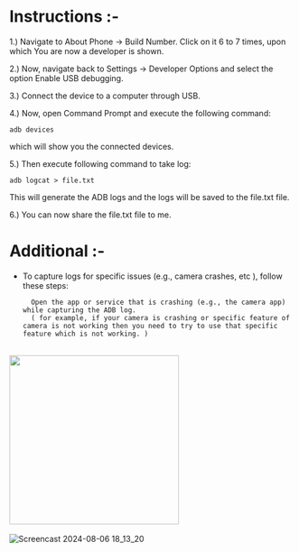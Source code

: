 # Instructions :-

1.) Navigate to About Phone -> Build Number. Click on it 6 to 7 times, upon which You are now a developer is shown.

2.) Now, navigate back to Settings -> Developer Options and select the option Enable USB debugging.

3.) Connect the device to a computer through USB.

4.) Now, open Command Prompt and execute the following command:

    adb devices

which will show you the connected devices.

5.) Then execute following command to take log:

    adb logcat > file.txt
This will generate the ADB logs and the logs will be saved to the file.txt file.

6.) You can now share the file.txt file to me.
<br>

# Additional :- 
* To capture logs for specific issues (e.g., camera crashes, etc ), follow these steps:
  
        Open the app or service that is crashing (e.g., the camera app) while capturing the ADB log.
        ( for example, if your camera is crashing or specific feature of camera is not working then you need to try to use that specific feature which is not working. )

<br> <a href="https://github.com/user-attachments/assets/81e826a2-cb90-4dcc-8e3c-6c42f0234163" target="_blank"> <img src="https://github.com/user-attachments/assets/81e826a2-cb90-4dcc-8e3c-6c42f0234163" width="300"> </a> <br> <br> 
![Screencast 2024-08-06 18_13_20](https://github.com/user-attachments/assets/fca838d1-fc2b-4542-a96d-ff0b6f1ed7e1)


        
